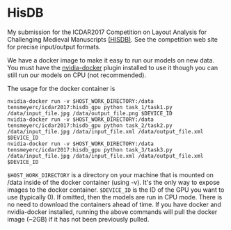 # HisDB
My submission for the ICDAR2017 Competition on Layout Analysis for Challenging Medieval Manuscripts [(HISDB)](https://diuf.unifr.ch/main/hisdoc/icdar2017-hisdoc-layout-comp).  See the competition web site for precise input/output formats.

We have a docker image to make it easy to run our models on new data.  You must have the [nvidia-docker](https://github.com/NVIDIA/nvidia-docker) plugin installed to use it though you can still run our models on CPU (not recommended).

The usage for the docker container is

```
nvidia-docker run -v $HOST_WORK_DIRECTORY:/data tensmeyerc/icdar2017:hisdb_gpu python task_1/task1.py /data/input_file.jpg /data/output_file.png $DEVICE_ID
nvidia-docker run -v $HOST_WORK_DIRECTORY:/data tensmeyerc/icdar2017:hisdb_gpu python task_2/task2.py /data/input_file.jpg /data/input_file.xml /data/output_file.xml $DEVICE_ID
nvidia-docker run -v $HOST_WORK_DIRECTORY:/data tensmeyerc/icdar2017:hisdb_gpu python task_3/task3.py /data/input_file.jpg /data/input_file.xml /data/output_file.xml $DEVICE_ID
```

`$HOST_WORK_DIRECTORY` is a directory on your machine that is mounted on /data inside of the docker container (using -v).  It's the only way to expose images to the docker container.
`$DEVICE_ID` is the ID of the GPU you want to use (typically 0).  If omitted, then the models are run in CPU mode.
There is no need to download the containers ahead of time.  If you have docker and nvidia-docker installed, running the above commands will pull the docker image (~2GB) if it has not been previously pulled.
